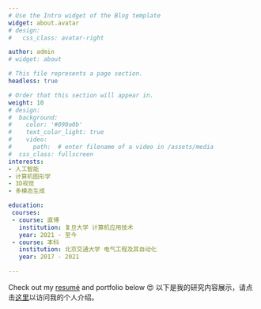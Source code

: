 ```yaml
---
# Use the Intro widget of the Blog template
widget: about.avatar
# design:
#   css_class: avatar-right

author: admin
# widget: about

# This file represents a page section.
headless: true

# Order that this section will appear in.
weight: 10
# design:
#  background:
#    color: '#090a0b'
#    text_color_light: true
#    video:
#      path:  # enter filename of a video in /assets/media
#  css_class: fullscreen
interests:
- 人工智能
- 计算机图形学
- 3D视觉
- 多模态生成

education:
 courses:
 - course: 直博
   institution: 复旦大学 计算机应用技术
   year: 2021 - 至今
 - course: 本科
   institution: 北京交通大学 电气工程及其自动化
   year: 2017 - 2021

---
```


<!-- 👋 Hi, there! I'm **Alice**, a machine learning researcher at Netflix. -->
<!-- {style="font-size: 1.2rem; background: #FFB76B; background: linear-gradient(to right, #FFB76B 0%, #FFA73D 30%, #FF7C00 60%, #FF7F04 100%); -webkit-background-clip: text; -webkit-text-fill-color: transparent;"} -->
Check out my [resumé](about/) and portfolio below 😍
以下是我的研究内容展示，请点击[这里](about/)以访问我的个人介绍。